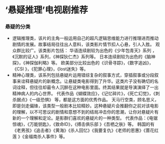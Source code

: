 # ‘悬疑推理’电视剧推荐

### 悬疑的分类
- 逻辑推理类，该片的主角一般运用自己的超凡逻辑思维能力进行推理进而推动剧情的发展。故事结局往往出人意料，该类影片情节扣人心悬，引人入胜。 观众群比较广。该类影片包括：
华语连续剧较为出色的《少年包青天》系列 ，《沉默的证人》系列，《神探狄仁杰》系列等。
日本连续剧较为出色的《脑神探》，《神探伽利略》等。
欧美部分比较出色的《识骨寻踪》，《数字追凶》， 《CSI 》，《犯罪心理》，《lost迷失》等。
- 精神心理类，该系列包括悬疑片运用错综复杂的叙事方式，穿插叙事或分段叙事来诠释悬疑片的新概念。让悬疑类电影得到了升华。这类片子没有确切的名词诠释，但往往却最令人沉醉在这种电影里面。终其结果就是导演演绎了一出精神病人的内心世界。
代表作品《蝴蝶效应》，《记忆碎片》，《死亡幻觉》，《刺杀据点》《一级恐惧》 等，都是这方面的优秀作品。
天马行空类，顾名思义，即是剑走偏锋，该类型一般剧本比较精妙。这种悬疑片会推翻你之前对该电影的理解，以不可思议的剧情和意想不到的结局冲击你的思潮，让你对悬疑片有新的一个理解和定论。是影群们喜欢的悬疑片的一种类型。
代表作品：《电锯惊魂》，《万能钥匙》，《致命ID》，《搏击俱乐部 》《吾栖之肤》等。
韩国的有《老男孩》《追击者》《黄海》《杀人回忆》《我要复仇》《老师的恩惠》《蔷花红莲 》《金福南杀人事件》等。
